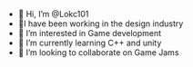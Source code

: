 - 👋 Hi, I’m @Lokc101
- 🎨I have been working in the design industry
- 👀 I’m interested in Game development
- 🌱 I’m currently learning C++ and unity
- 💞️ I’m looking to collaborate on Game Jams 


<!---
Lokc101/Lokc101 is a ✨ special ✨ repository because its `README.md` (this file) appears on your GitHub profile.
You can click the Preview link to take a look at your changes.
--->

